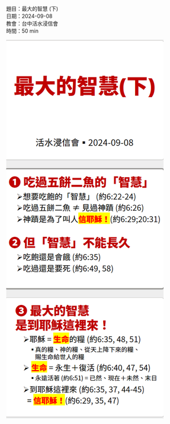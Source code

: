 題目：最大的智慧 (下)  
日期：2024-09-08  
教會：台中活水浸信會  
時間：50 min  


![images/Joh.6.22-40.png](images/Joh.6.22-40.png)